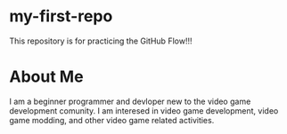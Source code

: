 # my-first-repo
This repository is for practicing the GitHub Flow!!!

# About Me
I am a beginner programmer and devloper new to the video game development comunity. I am interesed in video game development, video game modding, and other video game related activities.
